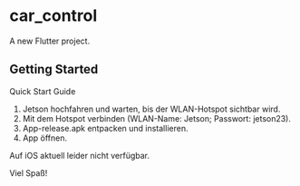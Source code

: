 # car_control

A new Flutter project.

## Getting Started

Quick Start Guide
1) Jetson hochfahren und warten, bis der WLAN-Hotspot sichtbar wird.
2) Mit dem Hotspot verbinden (WLAN-Name: Jetson; Passwort: jetson23).
3) App-release.apk entpacken und installieren.
4) App öffnen.

Auf iOS aktuell leider nicht verfügbar.

Viel Spaß!
